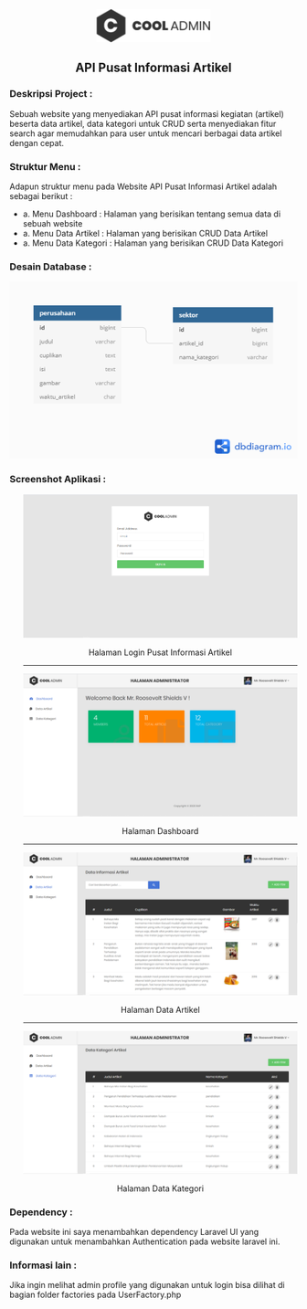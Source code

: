 <p align="center"><img src="https://raw.githubusercontent.com/ramaarief/tutorial_caker/master/logo.png" width="200"></p>

<h2 align="center">API Pusat Informasi Artikel</h2>
<h3>Deskripsi Project : </h3>
<p>Sebuah website yang menyediakan API pusat informasi kegiatan (artikel) beserta data artikel, data kategori untuk CRUD serta menyediakan fitur search agar memudahkan para user untuk mencari berbagai data artikel dengan cepat. </p>
<h3>Struktur Menu : </h3>
<p>Adapun struktur menu pada Website API Pusat Informasi Artikel adalah sebagai berikut :
<ul>
    <li>a. Menu Dashboard : Halaman yang berisikan tentang semua data di sebuah website</li>
    <li>a. Menu Data Artikel : Halaman yang berisikan CRUD Data Artikel</li>
    <li>a. Menu Data Kategori : Halaman yang berisikan CRUD Data Kategori</li>
</ul>
<h3>Desain Database : </h3>
<p align="center"><img src="https://raw.githubusercontent.com/ramaarief/tutorial_caker/master/DB.png"></p>
<h3>Screenshot Aplikasi : </h3>
<ul>
    <p align="center"><img src="https://raw.githubusercontent.com/ramaarief/tutorial_caker/master/api_login.png"></p>
    <p align="center">Halaman Login Pusat Informasi Artikel</p>
    <hr>
    <p align="center"><img src="https://raw.githubusercontent.com/ramaarief/tutorial_caker/master/api_dashboard.png"></p>
    <p align="center">Halaman Dashboard</p>
    <hr>
    <p align="center"><img src="https://raw.githubusercontent.com/ramaarief/tutorial_caker/master/api_data_artikel.png"></p>
	<p align="center">Halaman Data Artikel</p>
    <hr>
    <p align="center"><img src="https://raw.githubusercontent.com/ramaarief/tutorial_caker/master/api_data_kategori.png"></p>
	<p align="center">Halaman Data Kategori</p>
</ul>
<h3>Dependency : </h3>
<p>Pada website ini saya menambahkan dependency Laravel UI yang digunakan untuk menambahkan Authentication pada website laravel ini.</p>
<h3>Informasi lain : </h3>
<p>Jika ingin melihat admin profile yang digunakan untuk login bisa dilihat di bagian folder factories pada UserFactory.php</p>

